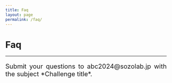 ```yaml
---
title: Faq
layout: page
permalink: /faq/
---
```


<h1><strong>Faq</strong></h1>
<hr style="border-color: #007bff"/>
<p style="font-size:20px" align="justify">Submit your questions to abc2024@sozolab.jp with the subject *Challenge title*.</p>